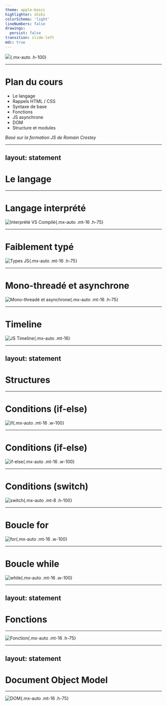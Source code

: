 ```yaml
---
theme: apple-basic
highlighter: shiki
colorSchema: 'light'
lineNumbers: false
drawings:
  persist: false
transition: slide-left
mdc: true
---
```


![](/assets/js-logo.png){.mx-auto .h-100}

---

# Plan du cours

- Le langage
- Rappels HTML / CSS
- Syntaxe de base
- Fonctions
- JS asynchrone
- DOM
- Structure et modules

*Basé sur la formation JS de Romain Crestey*

---
layout: statement
---

# Le langage

---

# Langage interprété

![Interprété VS Compilé](/assets/compiled-vs-interpreted.png){.mx-auto .mt-16 .h-75}

---

# Faiblement typé

![Types JS](/assets/types.png){.mx-auto .mt-16 .h-75}

---

# Mono-threadé et asynchrone

![Mono-threadé et asynchrone](/assets/mono-thread.png){.mx-auto .mt-16 .h-75}

---

# Timeline

![JS Timeline](/assets/timeline.png){.mx-auto .mt-16}

---
layout: statement
---

# Structures

---

# Conditions (if-else)

![if](/assets/if.png){.mx-auto .mt-16 .w-100}

---

# Conditions (if-else)

![if-else](/assets/if-else.png){.mx-auto .mt-16 .w-100}

---

# Conditions (switch)

![switch](/assets/switch.png){.mx-auto .mt-8 .h-100}

---

# Boucle for

![for](/assets/for.png){.mx-auto .mt-16 .w-100}

---

# Boucle while

![while](/assets/while.png){.mx-auto .mt-16 .w-100}

---
layout: statement
---

# Fonctions

---

![Fonction](/assets/function.png){.mx-auto .mt-16 .h-75}

---
layout: statement
---

# Document Object Model

---

![DOM](/assets/dom.png){.mx-auto .mt-16 .h-75}
